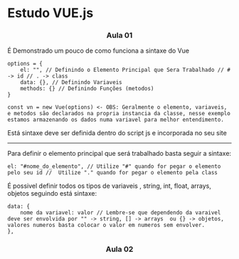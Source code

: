 # Estudo VUE.js


<h3 align="center"> Aula 01 </h3>

É Demonstrado um pouco de como funciona a sintaxe do Vue

    options = {
        el: "", // Definindo o Elemento Principal que Sera Trabalhado // # -> id // . -> class
        data: {}, // Definindo Variaveis
        methods: {} // Definindo Funções (metodos)
    }

    const vn = new Vue(options) <- OBS: Geralmente o elemento, variaveis, e metodos são declarados na propria instancia da classe, nesse exemplo estamos armazenando os dados numa variavel para melhor entendimento.

Está sintaxe deve ser definida dentro do script js e incorporada no seu site

<hr>

Para definir o elemento principal que será trabalhado basta seguir a sintaxe:

    el: "#nome_do_elemento", // Utilize "#" quando for pegar o elemento pelo seu id //  Utilize "." quando for pegar o elemento pela class

É possivel  definir todos os tipos de variaveis , string, int, float, arrays, objetos seguindo está sintaxe:

    data: {
        nome da variavel: valor // Lembre-se que dependendo da varaivel deve ser envolvida por "" -> string, [] -> arrays  ou {} -> objetos, valores numeros basta colocar o valor em numeros sem envolver.
    },

<h3 align="center"> Aula 02 </h3>